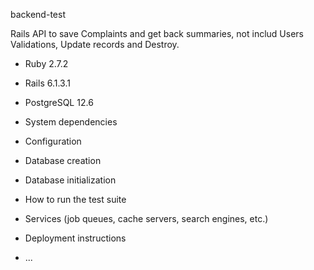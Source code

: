 backend-test

Rails API to save Complaints and get back summaries, not includ Users Validations, Update records and Destroy.

- Ruby 2.7.2

- Rails 6.1.3.1

- PostgreSQL 12.6

* System dependencies

* Configuration

* Database creation

* Database initialization

* How to run the test suite

* Services (job queues, cache servers, search engines, etc.)

* Deployment instructions

* ...
